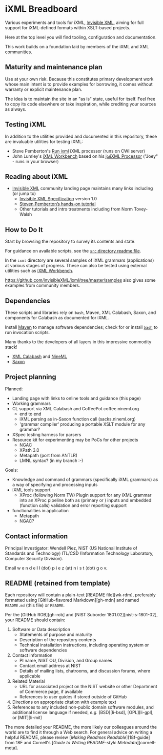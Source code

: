 
# iXML Breadboard

Various experiments and tools for iXML, [Invisible XML](https://invisiblexml.org), aiming for full support for iXML-defined formats within XSLT-based projects.

Here at the top level you will find tooling, configuration and documentation.

This work builds on a foundation laid by members of the iXML and XML communities.

## Maturity and maintenance plan

Use at your own risk. Because this constitutes primary development work whose main intent is to provide examples for borrowing, it comes without warranty or explicit maintenance plan.

The idea is to maintain the site in an "as is" state, useful for itself. Feel free to copy its code elsewhere or take inspiration, while crediting your sources as always.

## Testing iXML

In addition to the utilities provided and documented in this repository, these are invaluable utilities for testing iXML:

- Steve Pemberton's [Run ixml](https://homepages.cwi.nl/~steven/ixml/tutorial/run.html) iXML processor (runs on CWI server)
- John Lumley's [iXML Workbench](https://johnlumley.github.io/jwiXML.xhtml) based on his [jωiXML Processor](https://github.com/johnlumley/jwiXML) ("Joey" - runs in your browser)

## Reading about iXML

- [Invisible XML](https://invisiblexml.org/) community landing page maintains many links including (or jump to)
  - [Invisible XML Specification](https://invisiblexml.org/1.0/) version 1.0
  - [Steven Pemberton’s hands-on tutorial](http://www.cwi.nl/~steven/ixml/tutorial/)
  - Other tutorials and intro treatments including from Norm Tovey-Walsh

## How to Do It

Start by browsing the repository to survey its contents and state.

For guidance on available scripts, see the [`src` directory readme file](src/readme.md).

In the `ixml` directory are several samples of iXML grammars (applications) at various stages of progress. These can also be tested using external utilities such as  [iXML Workbench](https://johnlumley.github.io/jwiXML.xhtml).

https://github.com/invisibleXML/ixml/tree/master/samples also gives some examples from community members.

## Dependencies

These scripts and libraries rely on `bash`, Maven, XML Calabash, Saxon, and components for Calabash as documented for iXML.

Install [Maven](https://maven.apache.org) to manage software dependencies; check for or install [`bash`](https://www.gnu.org/software/bash/) to run invocation scripts.

Many thanks to the developers of all layers in this impressive commodity stack!

- [XML Calabash](https://xmlcalabash.com/) and [NineML]()
- [Saxon](https://saxonica.com/welcome/welcome.xml)


## Project planning

Planned:

- Landing page with links to online tools and guidance (this page)
- Working grammars
- CL support via XML Calabash and CoffeePot coffee.nineml.org
  - end to end
  - iXML parsing as in-Saxon function call (sacks.nineml.org)
  - 'grammar compiler' producing a portable XSLT module for any grammar?
- XSpec testing harness for parsers
- Resource kit for experimenting
  may be PoCs for other projects
  - NGAC
  - XPath 3.0
  - Metapath (port from ANTLR)
  - LMNL syntax? (in my branch :-)

Goals:

- Knowledge and command of grammars (specifically iXML grammars) as a way of specifying and processing inputs
- iXML tools support
  - XProc (following Norm TW)
  Plugin support for any iXML grammar into an XProc pipeline
  both as (primary or ) inputs
  and embedded (function calls)
  validation and error reporting support
- functionalities in application
  - Metapath
  - NGAC?


## Contact information

Principal Investigator: Wendell Piez, NIST (US National Institute of Standards and Technology) ITL/CSD (Information Technology Laboratory, Computer Security Division).

Email w e n d e l l (dot) p i e z (at) n i s t (dot) g o v.

## README (retained from template)

Each repository will contain a plain-text [README file][wk-rdm],
preferably formatted using [GitHub-flavored Markdown][gh-mdn] and
named `README.md` (this file) or `README`.

Per the [GitHub ROB][gh-rob] and [NIST Suborder 1801.02][nist-s-1801-02],
your README should contain:

1. Software or Data description
   - Statements of purpose and maturity
   - Description of the repository contents
   - Technical installation instructions, including operating
     system or software dependencies
1. Contact information
   - PI name, NIST OU, Division, and Group names
   - Contact email address at NIST
   - Details of mailing lists, chatrooms, and discussion forums,
     where applicable
1. Related Material
   - URL for associated project on the NIST website or other Department
     of Commerce page, if available
   - References to user guides if stored outside of GitHub
1. Directions on appropriate citation with example text
1. References to any included non-public domain software modules,
   and additional license language if needed, *e.g.* [BSD][li-bsd],
   [GPL][li-gpl], or [MIT][li-mit]

The more detailed your README, the more likely our colleagues
around the world are to find it through a Web search. For general
advice on writing a helpful README, please review
[*Making Readmes Readable*][18f-guide] from 18F and Cornell's
[*Guide to Writing README-style Metadata*][cornell-meta].
